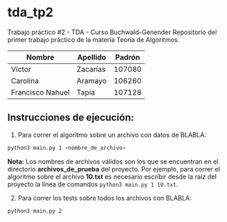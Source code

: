 # tda_tp2
Trabajo práctico #2 - TDA - Curso Buchwald-Genender
Repositorio del primer trabajo práctico de la materia Teoría de Algoritmos. 

| Nombre           | Apellido      | Padrón   |
|------------------|---------------|----------|
| Víctor           | Zacarías      | 107080   |
| Carolina         | Aramayo       | 106260   |
| Francisco Nahuel | Tapia         | 107128   |

## Instrucciones de ejecución:

1. Para correr el algoritmo sobre un archivo con datos de BLABLA:

```bash
python3 main.py 1 <nombre_de_archivo>
```
**Nota:** Los nombres de archivos válidos son los que se encuentran en el directorio **archivos_de_prueba** del proyecto. Por ejemplo,
para correr el algoritmo sobre el archivo **10.txt** es necesario escribir desde la raíz del proyecto la línea 
de comandos `python3 main.py 1 10.txt`.

2. Para correr los tests sobre todos los archivos con BLABLA:

```bash
python3 main.py 2
```
